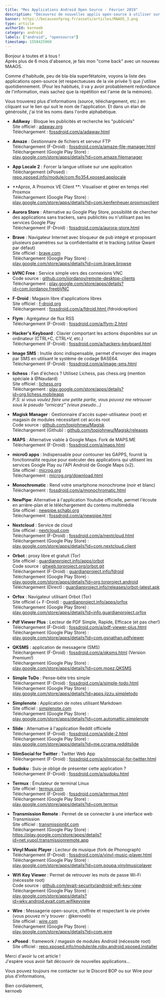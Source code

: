 ```yaml
---
title: "Mes Applications Android Open Source - Février 2019"
description: "Découvrez de nouvelles applis open-source à utiliser sur vos appareils Android !"
banner: https://becauseofprog.fr/assets/articles/MAAOS_3.png
type: article
authorId: kernoeb
category: android
labels: ["android", "opensource"]
timestamp: 1550425960
---
```


Bonjour à toutes et à tous !  
 Après plus de 6 mois d'absence, je fais mon "come back" avec un nouveau MAAOS.

 Comme d'habitude, peu de bla-bla superfétatoire, voyons la liste des applications open-source (et respectueuses de la vie privée !) que j'utilise quotidiennement. (Pour les habitués, il va y avoir probablement redondance de l'information, mais sachez que la répétition est l'amie de la mémoire).

 Vous trouverez plus d'informations (source, téléchargement, etc.) en cliquant sur le lien qui suit le nom de l'application. Et dans un élan de générosité, j'ai trié les noms dans l'ordre alphabétique.

 - **AdAway** : Bloque les publicités et recherche les "publiciels"  
 Site officiel : [adaway.org](https://adaway.org/)  
 Téléchargement : [fossdroid.com/a/adaway.html](https://fossdroid.com/a/adaway.html)

 - **Amaze** : Gestionnaire de fichiers et serveur FTP  
 Téléchargement (F-Droid) : [fossdroid.com/a/amaze-file-manager.html](https://fossdroid.com/a/amaze-file-manager.html)  
 Téléchargement (Google Play Store) : [play.google.com/store/apps/details?id=com.amaze.filemanager](https://play.google.com/store/apps/details?id=com.amaze.filemanager)

 - **App Locale 2** : Forcer la langue utilisée sur une application  
 Téléchargement (xPosed) : [repo.xposed.info/module/com.flo354.xposed.applocale](https://repo.xposed.info/module/com.flo354.xposed.applocale)

 - **Aprox, A Proxmox VE Client **: Visualiser et gérer en temps réel Proxmox  
 Téléchargement (Google Play Store) : [play.google.com/store/apps/details?id=com.kenfenheuer.proxmoxclient](https://play.google.com/store/apps/details?id=com.kenfenheuer.proxmoxclient)

 - **Aurora Store** : Alternative au Google Play Store, possibilité de chercher des applications sans trackers, sans publicités ou n'utilisant pas les services Google Play  
 Téléchargement (F-Droid) : [fossdroid.com/a/aurora-store.html](https://fossdroid.com/a/aurora-store.html)

 - **Brave** : Navigateur Internet avec bloqueur de pub intégré et proposant plusieurs paramètres sur la confidentialité et le tracking (utilise Qwant par défaut)  
 Site officiel : [brave.com](https://brave.com)  
 Téléchargement (Google Play Store) : [play.google.com/store/apps/details?id=com.brave.browse](https://play.google.com/store/apps/details?id=com.brave.browse)

 - **bVNC Free** : Service simple vers des connexions VNC  
 Code source : [github.com/iiordanov/remote-desktop-clients](https://github.com/iiordanov/remote-desktop-clients)  
 Téléchargement : [play.google.com/store/apps/details?id=com.iiordanov.freebVNC](https://play.google.com/store/apps/details?id=com.iiordanov.freebVNC)

 - **F-Droid** : Magasin libre d'applications libres  
 Site officiel : [f-droid.org](https://f-droid.org)  
 Téléchargement : [fossdroid.com/a/fdroid.html ](https://fossdroid.com/a/fdroid.html)(fdroidception)

 - **Flym** : Agrégateur de flux RSS  
 Téléchargement (F-Droid) : [fossdroid.com/a/flym-2.html](https://fossdroid.com/a/flym-2.html)

 - **Hacker's Keyboard** : Clavier comportant les actions disponibles sur un ordinateur (CTRL+C, CTRL+V, etc.)  
 Téléchargement (F-Droid) : [fossdroid.com/a/hackers-keyboard.html](https://fossdroid.com/a/hackers-keyboard.html)

 - **Image SMS** : Inutile donc indispensable, permet d'envoyer des images par SMS en utilisant le système de codage BASE64.  
 Téléchargement (F-Droid) : [fossdroid.com/a/image-sms.html](https://fossdroid.com/a/image-sms.html)

 - **lichess** : Fan d'échecs ? Utilisez Lichess, pas chess.org (mention spéciale à @Naudard)  
 Site officiel : [lichess.org](https://lichess.org/)  
 Téléchargement : [play.google.com/store/apps/details?id=org.lichess.mobileapp](https://play.google.com/store/apps/details?id=org.lichess.mobileapp)  
 *P.S: si vous voulez faire une petite partie, vous pouvez me retrouver sous le pseudo "ornicarz" (vieux pseudo...)*

 - **Magisk Manager** : Gestionnaire d'accès super-utilisateur (root) et magasin de modules nécessitant cet accès root  
 Code source : [github.com/topjohnwu/Magisk](https://github.com/topjohnwu/Magisk)  
 Téléchargement (Github) : [github.com/topjohnwu/Magisk/releases](https://github.com/topjohnwu/Magisk/releases)

 - **MAPS** : Alternative viable à Google Maps. Fork de MAPS.ME  
 Téléchargement (F-Droid) : [fossdroid.com/a/maps.html](https://fossdroid.com/a/maps.html)

 - **microG apps** : Indispensable pour contouner les GAPPS, fournit la fonctionnalité requise pour exécuter des applications qui utilisent les services Google Play ou l'API Android de Google Maps (v2).  
 Site officiel : [microg.org](https://microg.org/)  
 Téléchargement : [microg.org/download.html](https://microg.org/download.html)

 - **Monochromatic** : Rend votre smartphone monochrome (noir et blanc)  
 Téléchargement : [fossdroid.com/a/monochromatic.html](https://fossdroid.com/a/monochromatic.html)

 - **NewPipe**: Alternative à l'application Youtube officielle, permet l'écoute en arrière-plan et le téléchargement du contenu multimédia  
 Site officiel : [newpipe.schabi.org](https://newpipe.schabi.org/)  
 Téléchargement : [fossdroid.com/a/newpipe.html](https://fossdroid.com/a/newpipe.html)

 - **Nextcloud** : Service de cloud  
 Site officiel : [nextcloud.com](https://nextcloud.com/)  
 Téléchargement (F-Droid) : [fossdroid.com/a/nextcloud.html](https://fossdroid.com/a/nextcloud.html)  
 Téléchargement (Google Play Store) : [play.google.com/store/apps/details?id=com.nextcloud.client](https://play.google.com/store/apps/details?id=com.nextcloud.client)

 - **Orbot** : proxy libre et gratuit (Tor)  
 Site officiel : [guardianproject.info/apps/orbot](https://guardianproject.info/apps/orbot/)  
 Code source : [gitweb.torproject.org/orbot.git](https://gitweb.torproject.org/orbot.git)  
 Téléchargement (F-Droid) : [guardianproject.info/fdroid](https://guardianproject.info/fdroid/)  
 Téléchargement (Google Play Store) : [play.google.com/store/apps/details?id=org.torproject.android](https://play.google.com/store/apps/details?id=org.torproject.android)  
 Téléchargement (Direct) : [guardianproject.info/releases/orbot-latest.apk](https://guardianproject.info/releases/orbot-latest.apk)

 - **Orfox** : Navigateur utilisant Orbot (Tor)  
 Site officiel (+ F-Droid) : [guardianproject.info/apps/orfox](https://guardianproject.info/apps/orfox/)  
 Téléchargement (Google Play Store) : [play.google.com/store/apps/details?id=info.guardianproject.orfox](https://play.google.com/store/apps/details?id=info.guardianproject.orfox)

 - **Pdf Viewer Plus** : Lecteur de PDF Simple, Rapide, Efficace (et pas cher!)  
 Téléchargement (F-Droid) : [fossdroid.com/a/pdf-viewer-plus.html](https://fossdroid.com/a/pdf-viewer-plus.html)  
 Téléchargement (Google Play Store) : [play.google.com/store/apps/details?id=com.gsnathan.pdfviewer](https://play.google.com/store/apps/details?id=com.gsnathan.pdfviewer)

 - **QKSMS** : application de messagerie (SMS)  
 Téléchargement (F-Droid) : [fossdroid.com/a/qksms.html](https://fossdroid.com/a/qksms.html) (Version Premium!)  
 Téléchargement (Google Play Store) : [play.google.com/store/apps/details?id=com.moez.QKSMS](https://play.google.com/store/apps/details?id=com.moez.QKSMS)

 - **Simple ToDo** : Pense-bête très simple  
 Téléchargement (F-Droid) : [fossdroid.com/a/simple-todo.html](https://fossdroid.com/a/simple-todo.html)  
 Téléchargement (Google Play Store) : [play.google.com/store/apps/details?id=apps.jizzu.simpletodo](https://play.google.com/store/apps/details?id=apps.jizzu.simpletodo)

 - **Simplenote** : Application de notes utilisant Markdown  
 Site officiel : [simplenote.com](https://simplenote.com)  
 Téléchargement (Google Play Store) : [play.google.com/store/apps/details?id=com.automattic.simplenote](https://play.google.com/store/apps/details?id=com.automattic.simplenote)

 - **Slide** : Alternative à l'application Reddit officielle  
 Téléchargement (F-Droid) : [fossdroid.com/a/slide-2.html](https://fossdroid.com/a/slide-2.html)  
 Téléchargement (Google Play Store) : [play.google.com/store/apps/details?id=me.ccrama.redditslide](https://play.google.com/store/apps/details?id=me.ccrama.redditslide)

 - **SlimSocial for Twitter** : Twitter Web App  
 Téléchargement (F-Droid) : [fossdroid.com/a/slimsocial-for-twitter.html](https://fossdroid.com/a/slimsocial-for-twitter.html)

 - **Sudoku** : Suis-je obligé de présenter cette application ?  
 Téléchargement (F-Droid) : [fossdroid.com/a/sudoku.html](https://fossdroid.com/a/sudoku.html)

 - **Termux** : Émulateur de terminal Linux  
 Site officiel : [termux.com](https://termux.com/)  
 Téléchargement (F-Droid) : [fossdroid.com/a/termux.html](https://fossdroid.com/a/termux.html)  
 Téléchargement (Google Play Store) : [play.google.com/store/apps/details?id=com.termux](https://play.google.com/store/apps/details?id=com.termux)

 - **Transmission Remote** : Permet de se connecter à une interface web Transmission  
 Site officiel : [transmissionbt.com](https://transmissionbt.com/)  
 Téléchargement (Google Play Store) : <https://play.google.com/store/apps/details?id=net.yupol.transmissionremote.app>

 - **Vinyl Music Player** : Lecteur de musique (fork de Phonograph)  
 Téléchargement (F-Droid) : [fossdroid.com/a/vinyl-music-player.html](https://fossdroid.com/a/vinyl-music-player.html)  
 Téléchargement (Google Play Store) : [play.google.com/store/apps/details?id=com.poupa.vinylmusicplayer](https://play.google.com/store/apps/details?id=com.poupa.vinylmusicplayer)

 - **Wifi Key Viewer** : Permet de retrouver les mots de passe Wi-Fi (nécessite root)  
 Code source : [github.com/evait-security/android-wifi-key-view](https://github.com/evait-security/android-wifi-key-view)  
 Téléchargement (Google Play Store) : [play.google.com/store/apps/details?id=wkv.android.evait.com.wifikeyview](https://play.google.com/store/apps/details?id=wkv.android.evait.com.wifikeyview)

 - **Wire** : Messagerie open-source, chiffrée et respectant la vie privée (vous pouvez m'y trouver : @kernoeb)  
 Site officiel : [wire.com](https://wire.com/)  
 Téléchargement (Google Play Store) : [play.google.com/store/apps/details?id=com.wire](https://play.google.com/store/apps/details?id=com.wire)

 - **xPosed** : framework / magasin de modules Android (nécessite root)  
 Site officiel : [repo.xposed.info/module/de.robv.android.xposed.installer](https://repo.xposed.info/module/de.robv.android.xposed.installer)

  

 Merci d'avoir lu cet article !  
 J'espère vous avoir fait découvrir de nouvelles applications...

 Vous pouvez toujours me contacter sur le Discord BOP ou sur Wire pour plus d'informations,

 Bien cordialement,  
 kernoeb
